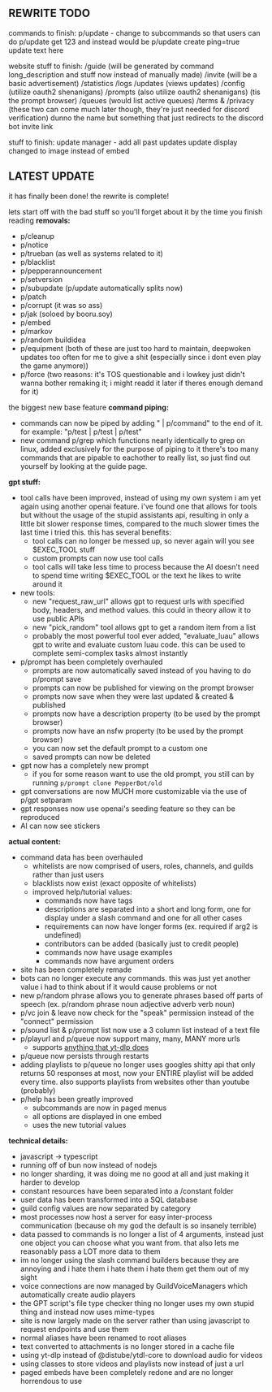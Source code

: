 REWRITE TODO
---
commands to finish:
p/update - change to subcommands so that users can do p/update get 123 and instead would be p/update create ping=true update text here

website stuff to finish:
/guide (will be generated by command long_description and stuff now instead of manually made)
/invite (will be a basic advertisement)
/statistics
/logs
/updates (views updates)
/config (utilize oauth2 shenanigans)
/prompts (also utilize oauth2 shenanigans) (tis the prompt browser)
/queues (would list active queues)
/terms & /privacy (these two can come much later though, they're just needed for discord verification)
dunno the name but something that just redirects to the discord bot invite link

stuff to finish:
update manager - add all past updates
update display changed to image instead of embed

LATEST UPDATE
---
it has finally been done! the rewrite is complete!

lets start off with the bad stuff so you'll forget about it by the time you finish reading
**removals:**
- p/cleanup
- p/notice
- p/trueban  (as well as systems related to it)
- p/blacklist
- p/pepperannouncement
- p/setversion
- p/subupdate (p/update automatically splits now)
- p/patch
- p/corrupt (it was so ass)
- p/jak (soloed by booru.soy)
- p/embed
- p/markov
- p/random buildidea
- p/equipment (both of these are just too hard to maintain, deepwoken updates too often for me to give a shit (especially since i dont even play the game anymore))
- p/force (two reasons: it's TOS questionable and i lowkey just didn't wanna bother remaking it; i might readd it later if theres enough demand for it)

the biggest new base feature
**command piping:**

- commands can now be piped by adding " | p/command" to the end of it. for example: "p/test | p/test | p/test"
- new command p/grep which functions nearly identically to grep on linux, added exclusively for the purpose of piping to it
  there's too many commands that are pipable to eachother to really list, so just find out yourself by looking at the guide page.

**gpt stuff:**

- tool calls have been improved, instead of using my own system i am yet again using another openai feature. i've found one that allows for tools but without the usage of the stupid assistants api, resulting in only a little bit slower response times, compared to the much slower times the last time i tried this. this has several benefits:
  - tool calls can no longer be messed up, so never again will you see $EXEC_TOOL stuff
  - custom prompts can now use tool calls
  - tool calls will take less time to process because the AI doesn't need to spend time writing $EXEC_TOOL or the text he likes to write around it
- new tools:
  - new "request_raw_url" allows gpt to request urls with specified body, headers, and method values. this could in theory allow it to use public APIs
  - new "pick_random" tool allows gpt to get a random item from a list
  - probably the most powerful tool ever added, "evaluate_luau" allows gpt to write and evaluate custom luau code. this can be used to complete semi-complex tasks almost instantly
- p/prompt has been completely overhauled
  - prompts are now automatically saved instead of you having to do p/prompt save
  - prompts can now be published for viewing on the prompt browser
  - prompts now save when they were last updated & created & published
  - prompts now have a description property (to be used by the prompt browser)
  - prompts now have an nsfw property (to be used by the prompt browser)
  - you can now set the default prompt to a custom one
  - saved prompts can now be deleted
- gpt now has a completely new prompt
  - if you for some reason want to use the old prompt, you still can by running `p/prompt clone PepperBot/old`
- gpt conversations are now MUCH more customizable via the use of p/gpt setparam
- gpt responses now use openai's seeding feature so they can be reproduced
- AI can now see stickers

**actual content:**

- command data has been overhauled
  - whitelists are now comprised of users, roles, channels, and guilds rather than just users
  - blacklists now exist (exact opposite of whitelists)
  - improved help/tutorial values:
    - commands now have tags
    - descriptions are separated into a short and long form, one for display under a slash command and one for all other cases
    - requirements can now have longer forms (ex. required if arg2 is undefined)
    - contributors can be added (basically just to credit people)
    - commands now have usage examples
    - commands now have argument orders
- site has been completely remade
- bots can no longer execute any commands. this was just yet another value i had to think about if it would cause problems or not
- new p/random phrase allows you to generate phrases based off parts of speech (ex. p/random phrase noun adjective adverb verb noun)
- p/vc join & leave now check for the "speak" permission instead of the "connect" permission
- p/sound list & p/prompt list now use a 3 column list instead of a text file
- p/playurl and p/queue now support many, many, MANY more urls
  - supports [anything that yt-dlp does](<https://github.com/yt-dlp/yt-dlp/blob/master/supportedsites.md>)
- p/queue now persists through restarts
- adding playlists to p/queue no longer uses googles shitty api that only returns 50 responses at most, now your ENTIRE playlist will be added every time. also supports playlists from websites other than youtube (probably)
- p/help has been greatly improved
  - subcommands are now in paged menus
  - all options are displayed in one embed
  - uses the new tutorial values

**technical details:**

- javascript -> typescript
- running off of bun now instead of nodejs
- no longer sharding, it was doing me no good at all and just making it harder to develop
- constant resources have been separated into a /constant folder
- user data has been transformed into a SQL database
- guild config values are now separated by category
- most processes now host a server for easy inter-process communication (because oh my god the default is so insanely terrible)
- data passed to commands is no longer a list of 4 arguments, instead just one object you can choose what you want from. that also lets me reasonably pass a LOT more data to them
- im no longer using the slash command builders because they are annoying and i hate them i hate them i hate them get them out of my sight
- voice connections are now managed by GuildVoiceManagers which automatically create audio players
- the GPT script's file type checker thing no longer uses my own stupid thing and instead now uses mime-types
- site is now largely made on the server rather than using javascript to request endpoints and use them
- normal aliases have been renamed to root aliases
- text converted to attachments is no longer stored in a cache file
- using yt-dlp instead of @distube/ytdl-core to download audio for videos
- using classes to store videos and playlists now instead of just a url
- paged embeds have been completely redone and are no longer horrendous to use
